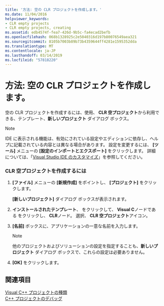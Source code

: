 ```yaml
---
title: '方法: 空の CLR プロジェクトを作成します。'
ms.date: 11/04/2016
helpviewer_keywords:
- CLR empty projects
- CLR empty projects, creating
ms.assetid: edb4574f-fea7-426d-9b5c-fa4ecad2befb
ms.openlocfilehash: 068b1328925c2e5040316d197b80076549aea321
ms.sourcegitcommit: 8105b7003b89b73b4359644ff4281e1595352dda
ms.translationtype: MT
ms.contentlocale: ja-JP
ms.lasthandoff: 03/14/2019
ms.locfileid: "57818220"
---
```

# <a name="how-to-create-clr-empty-projects"></a>方法: 空の CLR プロジェクトを作成します。

空の CLR プロジェクトを作成するには、使用、 **CLR 空プロジェクト**から利用できる、テンプレート、**新しいプロジェクト** ダイアログ ボックス。

> [!NOTE]
>  IDE に表示される機能は、有効にされている設定やエディションに依存し、ヘルプに記載されている内容とは異なる場合があります。 設定を変更するには、 **[ツール]** メニューの **[設定のインポートとエクスポート]** をクリックします。 詳細については、「[Visual Studio IDE のカスタマイズ](/visualstudio/ide/personalizing-the-visual-studio-ide)」を参照してください。

### <a name="to-create-a-clr-empty-project"></a>CLR 空プロジェクトを作成するには

1. **[ファイル]** メニューの **[新規作成]** をポイントし、 **[プロジェクト]** をクリックします。

   **[新しいプロジェクト]** ダイアログ ボックスが表示されます。

1. **インストールされたテンプレート**、 をクリックして、 **Visual C**ノードである をクリックし、 **CLR**ノード。 選択、 **CLR 空プロジェクト**アイコン。

1. **[名前]** ボックスに、アプリケーションの一意な名前を入力します。

    > [!NOTE]
    >  他のプロジェクトおよびソリューションの設定を指定することも、**新しいプロジェクト** ダイアログ ボックスで、これらの設定は必要ありません。

1. **[OK]** をクリックします。

## <a name="see-also"></a>関連項目

[Visual C++ プロジェクトの種類](../build/reference/visual-cpp-project-types.md)<br/>
[C++ プロジェクトのデバッグ](/visualstudio/debugger/debugging-preparation-visual-cpp-project-types)
